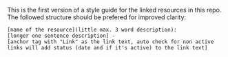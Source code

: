 This is the first version of a style guide for the linked resources in this repo.
The followed structure should be prefered for improved clarity:
<br />
```
[name of the resource](little max. 3 word description): 
[longer one sentence description] - 
[anchor tag with "Link" as the link text, auto check for non active links will add status (date and if it's active) to the link text]
```
